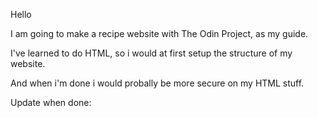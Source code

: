 Hello

I am going to make a recipe website with The Odin Project, as my guide.

I've learned to do HTML, so i would at first setup the structure of my website.

And when i'm done i would probally be more secure on my HTML stuff.


Update when done:
